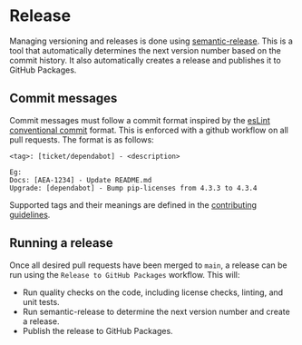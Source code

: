 # Release

Managing versioning and releases is done using [semantic-release](https://semantic-release.gitbook.io/semantic-release/). This is a tool that automatically determines the next version number based on the commit history. It also automatically creates a release and publishes it to GitHub Packages.

## Commit messages

Commit messages must follow a commit format inspired by the [esLint conventional commit](https://github.com/conventional-changelog/conventional-changelog/tree/master/packages/conventional-changelog-eslint) format. This is enforced with a github workflow on all pull requests. The format is as follows:

```text
<tag>: [ticket/dependabot] - <description>

Eg:
Docs: [AEA-1234] - Update README.md
Upgrade: [dependabot] - Bump pip-licenses from 4.3.3 to 4.3.4
```

Supported tags and their meanings are defined in the [contributing guidelines](./CONTRIBUTING.md).

## Running a release

Once all desired pull requests have been merged to `main`, a release can be run using the `Release to GitHub Packages` workflow. This will:

- Run quality checks on the code, including license checks, linting, and unit tests.
- Run semantic-release to determine the next version number and create a release.
- Publish the release to GitHub Packages.
